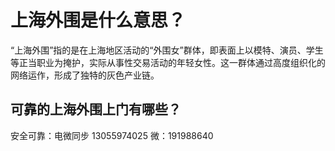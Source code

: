 # 上海外围是什么意思？
“上海外围”指的是在上海地区活动的“外围女”群体，即表面上以模特、演员、学生等正当职业为掩护，实际从事性交易活动的年轻女性。这一群体通过高度组织化的网络运作，形成了独特的灰色产业链。

## 可靠的上海外围上门有哪些？
安全可靠：电微同步 13055974025 微：191988640
